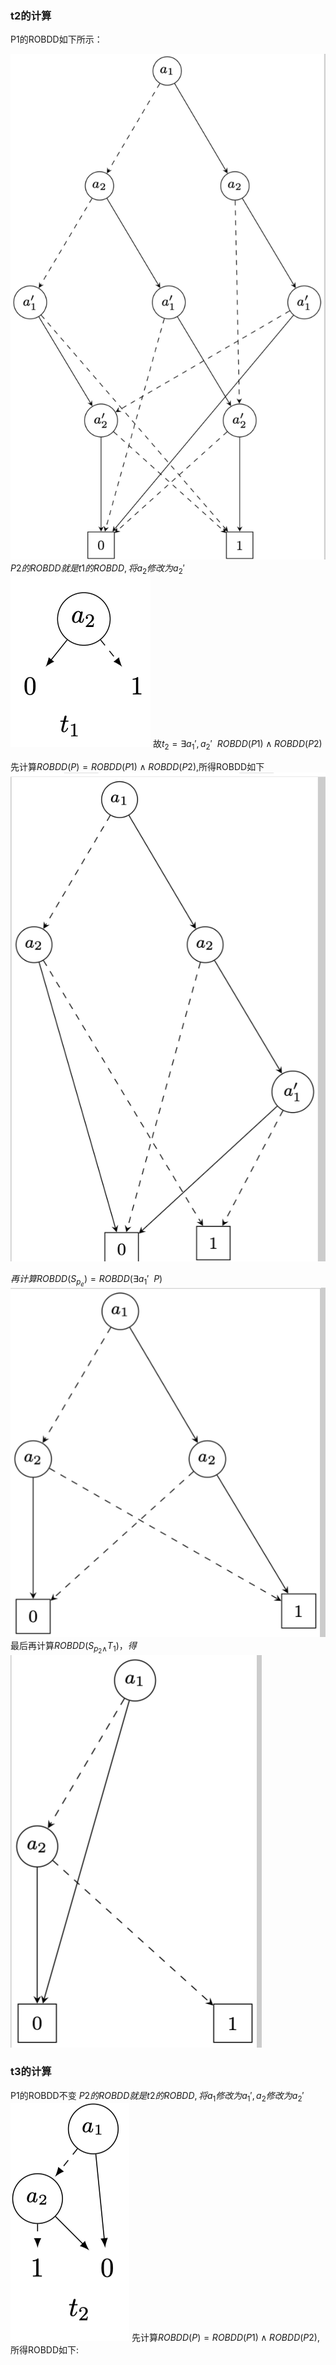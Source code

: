 
### t2的计算
P1的ROBDD如下所示：

![|257](https://raw.githubusercontent.com/ustc21xyx/picture-bed/main/20240501144400.png)
$P2的ROBDD就是t1的ROBDD,将a_2修改为a_2'$
![](https://raw.githubusercontent.com/ustc21xyx/picture-bed/main/20240501145122.png)
故$t_{2}=\exists a_1',a_{2}' \ \ ROBDD(P1)\land ROBDD(P2)$ 


先计算$ROBDD(P)=ROBDD(P1)\land ROBDD(P2)$,所得ROBDD如下
![|275](https://raw.githubusercontent.com/ustc21xyx/picture-bed/main/20240501150428.png)

$再计算ROBDD(S_{p_e})=ROBDD(\exists a_{1}'\ \ P)$
![|257](https://raw.githubusercontent.com/ustc21xyx/picture-bed/main/20240501151617.png)
最后再计算$ROBDD(S_{p_{2}\land}T_1)，得$
![|195](https://raw.githubusercontent.com/ustc21xyx/picture-bed/main/20240501152252.png)


### t3的计算
P1的ROBDD不变
$P2的ROBDD就是t2的ROBDD,将a_{1}修改为a_{1}',a_2修改为a_2'$
![|109](https://raw.githubusercontent.com/ustc21xyx/picture-bed/main/20240501152737.png)
先计算$ROBDD(P)=ROBDD(P1)\land ROBDD(P2)$,所得ROBDD如下:
